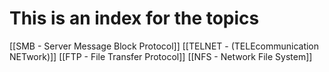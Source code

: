 # This is an index for the topics

[[SMB - Server Message Block Protocol]]
[[TELNET - (TELEcommunication  NETwork)]]
[[FTP - File Transfer Protocol]]
[[NFS - Network File System]]
